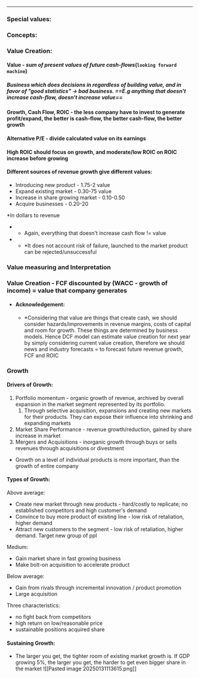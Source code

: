 ***
### Special values:

### Concepts:

### Value Creation: 
#### Value - *sum of present values of future cash*-*flows*(`looking forward machine`)

##### Business which does decisions in regardless of building value, and in favor of "good statistics" -> bad business. ==E.g anything that doesn't increase cash-flow, doesn't increase value== 
#### Growth, Cash Flow, ROIC - the less company have to invest to generate profit/expand, the better is cash-flow, the better cash-flow, the better growth

#### Alternative P/E - divide calculated value on its earnings 

#### High ROIC should focus on growth, and moderate/low ROIC on ROIC increase before growing

#### Different sources of revenue growth give different values:
- Introducing new product - 1.75-2 value
- Expand existing market - 0.30-75 value
- Increase in share growing market - 0.10-0.50
- Acquire businesses - 0.20-20 

*In dollars to revenue

* * Again, everything that doesn't increase cash flow != value 
* * *It does not account risk of failure, launched to the market product can be rejected/unsuccessful 

### Value measuring and Interpretation 

### Value Creation - FCF discounted by (WACC - growth of income) = value that company generates
- #### Acknowledgement:
	- *Considering that value are things that create cash, we should consider hazards/improvements in revenue margins, costs of capital and room for growth. These things are determined by business models. Hence DCF model can estimate value creation for next year by simply considering current value creation, therefore we should news and industry forecasts = to forecast future revenue growth, FCF and ROIC

### Growth 

#### Drivers of Growth:
1. Portfolio momentum - organic growth of revenue, archived by overall expansion in the market segment represented by its portfolio. 
	1. Through selective acquisition, expansions and creating new markets for their products. They can expose their influence into shrinking and expanding markets
2. Market Share Performance - revenue growth/reduction, gained by share increase in market 
3. Mergers and Acquisitions - inorganic growth through buys or sells revenues through acquisitions or divestment 

- Growth on a level of individual products is more important, than the growth of entire company

#### Types of Growth:

Above average:
- Create new market through new products - hard/costly to replicate; no established competitors and high customer's demand 
- Convince to buy more product of existing line - low risk of retaliation, higher demand
- Attract new customers to the segment - low risk of retaliation, higher demand. Target new group of ppl

Medium:
- Gain market share in fast growing business 
- Make bolt-on acquisition to accelerate product 

Below average:
- Gain from rivals through incremental innovation / product promotion 
- Large acquisition 

Three characteristics: 
- no fight back from competitors
- high return on low/reasonable price
- sustainable positions acquired share 

#### Sustaining Growth:
- The larger you get, the tighter room of existing market growth is. If GDP growing 5%, the larger you get, the harder to get even bigger share in the market 
![[Pasted image 20250131113615.png]]
